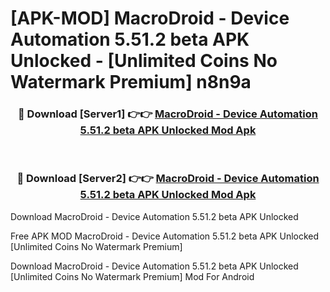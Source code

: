 # [APK-MOD] MacroDroid - Device Automation 5.51.2 beta APK Unlocked - [Unlimited Coins No Watermark Premium] n8n9a



<div align="center">
<h3>🔴 Download [Server1] 👉👉 <a href="https://momento.my/?title=MacroDroid_-_Device_Automation_5.51.2_beta_APK_Unlocked">MacroDroid - Device Automation 5.51.2 beta APK Unlocked Mod Apk</a></h3><br>

<h3>🔴 Download [Server2] 👉👉 <a href="https://momento.my/?title=MacroDroid_-_Device_Automation_5.51.2_beta_APK_Unlocked">MacroDroid - Device Automation 5.51.2 beta APK Unlocked Mod Apk</a></h3>
</div>



Download MacroDroid - Device Automation 5.51.2 beta APK Unlocked 

Free APK MOD MacroDroid - Device Automation 5.51.2 beta APK Unlocked [Unlimited Coins No Watermark Premium]

Download MacroDroid - Device Automation 5.51.2 beta APK Unlocked [Unlimited Coins No Watermark Premium] Mod For Android
